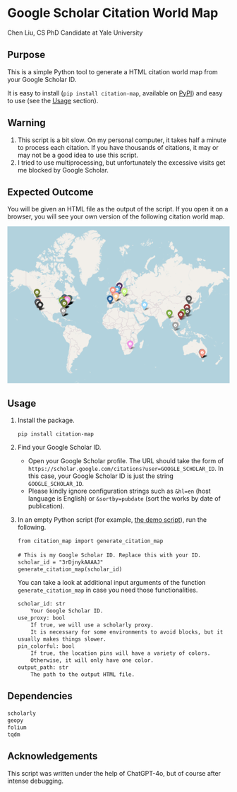 # Google Scholar Citation World Map

Chen Liu, CS PhD Candidate at Yale University

## Purpose
This is a simple Python tool to generate a HTML citation world map from your Google Scholar ID.

It is easy to install (`pip install citation-map`, available on [PyPI](https://pypi.org/project/citation-map/)) and easy to use (see the [Usage](https://github.com/ChenLiu-1996/CitationMap?tab=readme-ov-file#usage) section).

## Warning
1. This script is a bit slow. On my personal computer, it takes half a minute to process each citation. If you have thousands of citations, it may or may not be a good idea to use this script.
2. I tried to use multiprocessing, but unfortunately the excessive visits get me blocked by Google Scholar.

## Expected Outcome
You will be given an HTML file as the output of the script. If you open it on a browser, you will see your own version of the following citation world map.

<img src = "assets/citation_world_map.png" width=800>

## Usage
1. Install the package.
    ```
    pip install citation-map
    ```

2. Find your Google Scholar ID.

    - Open your Google Scholar profile. The URL should take the form of `https://scholar.google.com/citations?user=GOOGLE_SCHOLAR_ID`. In this case, your Google Scholar ID is just the string `GOOGLE_SCHOLAR_ID`.
    - Please kindly ignore configuration strings such as `&hl=en` (host language is English) or `&sortby=pubdate` (sort the works by date of publication).

3. In an empty Python script (for example, [the demo script](https://github.com/ChenLiu-1996/CitationMap/blob/main/demo/demo.py)), run the following.
    ```
    from citation_map import generate_citation_map

    # This is my Google Scholar ID. Replace this with your ID.
    scholar_id = "3rDjnykAAAAJ"
    generate_citation_map(scholar_id)
    ```

    You can take a look at additional input arguments of the function `generate_citation_map` in case you need those functionalities.

    ```
    scholar_id: str
        Your Google Scholar ID.
    use_proxy: bool
        If true, we will use a scholarly proxy.
        It is necessary for some environments to avoid blocks, but it usually makes things slower.
    pin_colorful: bool
        If true, the location pins will have a variety of colors.
        Otherwise, it will only have one color.
    output_path: str
        The path to the output HTML file.

    ```


## Dependencies
```
scholarly
geopy
folium
tqdm
```

## Acknowledgements
This script was written under the help of ChatGPT-4o, but of course after intense debugging.
